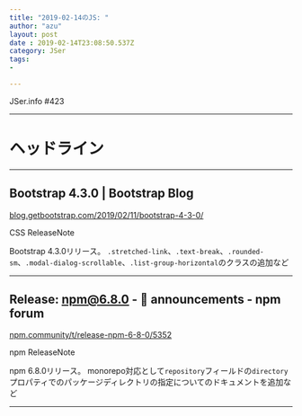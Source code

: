 ```yaml
---
title: "2019-02-14のJS: "
author: "azu"
layout: post
date : 2019-02-14T23:08:50.537Z
category: JSer
tags:
-

---
```


JSer.info #423

----

<h1 class="site-genre">ヘッドライン</h1>

----

## Bootstrap 4.3.0 | Bootstrap Blog
[blog.getbootstrap.com/2019/02/11/bootstrap-4-3-0/](https://blog.getbootstrap.com/2019/02/11/bootstrap-4-3-0/ "Bootstrap 4.3.0 | Bootstrap Blog")
<p class="jser-tags jser-tag-icon"><span class="jser-tag">CSS</span> <span class="jser-tag">ReleaseNote</span></p>

Bootstrap 4.3.0リリース。
`.stretched-link`、`.text-break`、`.rounded-sm`、`.modal-dialog-scrollable`、`.list-group-horizontal`のクラスの追加など


----

## Release: npm@6.8.0 - 📣 announcements - npm forum
[npm.community/t/release-npm-6-8-0/5352](https://npm.community/t/release-npm-6-8-0/5352 "Release: npm@6.8.0 - 📣 announcements - npm forum")
<p class="jser-tags jser-tag-icon"><span class="jser-tag">npm</span> <span class="jser-tag">ReleaseNote</span></p>

npm 6.8.0リリース。
monorepo対応として`repository`フィールドの`directory`プロパティでのパッケージディレクトリの指定についてのドキュメントを追加など


----
